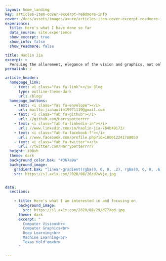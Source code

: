 ```yaml
---
layout: home_landing
key: articles-item-cover-excerpt-readmore-info
cover: /docs/assets/images/axure/articles-item-cover-excerpt-readmore-info.jpg
experience:
  title: Here's what I have done so far
  data_source: site.experience
  show_excerpt: true
  show_info: false
  show_readmore: false

title: Haolin Jia
excerpt: >
  Persuing the allurement, elegance of the vision and graphics, not only for tech but the life.
permalink: /

article_header:
  homepage_link:
    - text: <i class="fas fa-link"></i> Blog
      type: outline-theme-dark
      url: /blog/
  homepage_buttons:
    - text: <i class="fas fa-envelope"></i>
      url: mailto:jiahaolin19971119@gmail.com
    - text: <i class="fab fa-github"></i>
      url: //github.com/Harrypotterrrr
    - text: <i class="fab fa-linkedin-in"></i>
      url: //www.linkedin.com/in/haolin-jia-7b4b49173/
    - text: <i class="fab fa-facebook-f"></i>
      url: //www.facebook.com/profile.php?id=100012241788050
    - text: <i class="fab fa-twitter"></i>
      url: //twitter.com/Harrypotterrrr7
  height: 100vh
  theme: dark
  background_color.bak: "#367a9a"
  background_image:
    gradient.bak: "linear-gradient(rgba(0, 0, 0, .2), rgba(0, 0, 0, .6))"
    src: https://s1.ax1x.com/2020/08/26/d2wVjx.jpg


data:
  sections:
      
    - title: Here's what I am interested in and focusing on
      background_image:
        src: https://s1.ax1x.com/2020/08/29/d77Xod.jpg
      theme: dark
      excerpt: "
        Computer Vision<br>
        Computer Graphics<br>
        Deep Learning<br>
        Machine Learning<br>
        Texas Hold'em<br>
      "

---
```


<div class="article__content" markdown="1">
</div>
